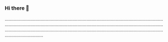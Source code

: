 ### Hi there 👋

..................................................................................................................................................................................................................................................................................................................................................................................................................